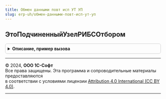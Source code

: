 ```yaml
---
title: Обмен данными повт исп УТ УП
slug: erp-uh/обмен-данными-повт-исп-ут-уп
---
```



## ЭтоПодчиненныйУзелРИБСОтбором
<details style="margin: 1em 0; padding: 0.5em; border: 1px solid #ccc; border-radius: 6px;">

<summary style="font-weight: bold; cursor: pointer;">Описание, пример вызова</summary>

```bsl

// Определяет является ли данная информационная база
// подчиненным узлом РИБ с фильтрами по подразделению.
//
// Возвращаемое значение:
//  Булево - признак подчиненного узла РИБ с фильтрами.
Функция ЭтоПодчиненныйУзелРИБСОтбором() Экспорт
```

Пример вызова
```bsl
Результат = ОбменДаннымиПовтИспУТУП.ЭтоПодчиненныйУзелРИБСОтбором() 
```
</details>

---

© 2024, **ООО 1С-Софт**  
Все права защищены. Эта программа и сопроводительные материалы предоставляются  
в соответствии с условиями лицензии [Attribution 4.0 International (CC BY 4.0)](https://creativecommons.org/licenses/by/4.0/legalcode).

---
